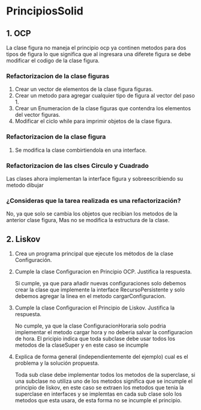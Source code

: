 # PrincipiosSolid
## 1. OCP
La clase figura no maneja el principio ocp ya continen metodos para dos tipos de figura lo que significa que  al ingresara una diferete
figura se debe modificar el codigo de la clase figura.

### Refactorizacion de la clase figuras
1. Crear un vector de elementos de la clase figura figuras.
2. Crear un metodo para agregar cualquier tipo de figura al vector del paso 1.
3. Crear un Enumeracion de la clase figuras que contendra los elementos del vector figuras.
4. Modificar el ciclo while para imprimir objetos de la clase figura.

### Refactorizacion de la clase figura 
1. Se modifica la clase combirtiendola en una interface.
### Refactorizacion de las clses Circulo y Cuadrado
Las clases ahora implementan la interface figura y sobreescribiendo su metodo dibujar

### ¿Consideras que la tarea realizada es una refactorización?
No, ya que solo se cambia los objetos que recibian los metodos de la anterior clase figura, Mas no se modifica la 
estructura de la clase.

## 2. Liskov
1. Crea un programa principal que ejecute los métodos de la clase Configuración.
2. Cumple la clase Configuracion en Principio OCP. Justifica la respuesta.

   Si cumple, ya que para añadir nuevas configuraciones solo debemos crear la clase que implemente la interface 
RecursoPersistente y solo debemos agregar la linea en el metodo cargarConfiguracion.

3. Cumple la clase Configuracion el Principio de Liskov. Justifica la respuesta. 
   
   No cumple, ya que la clase ConfiguracionHoraria solo podria  implementar el metodo cargar hora y no deberia salvar la
configuracion de hora.  El pricipio indica que toda subclase debe usar todos los metodos de la claseSuper y en este caso se incumple

4. Explica de forma general (independientemente del ejemplo) cual es el problema y la solución propuesta.
   
   Toda sub clase  debe implementar todos los metodos de la superclase, si una subclase no utiliza uno de los metodos 
significa que se incumple el principio de liskov, en este caso se extraen los metodos  que tenia la superclase en interfaces y se implemtas en cada sub clase solo los metodos que esta usara, de esta forma no se incumple el principio.